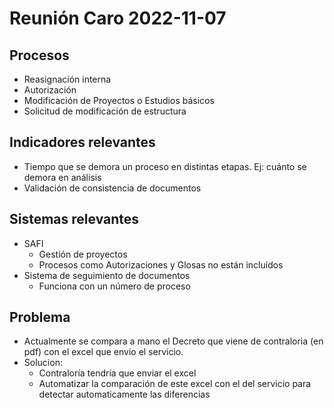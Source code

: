 # Reunión Caro 2022-11-07

## Procesos 
- Reasignación interna
- Autorización
- Modificación de Proyectos o Estudios básicos
- Solicitud de modificación de estructura
    
## Indicadores relevantes
- Tiempo que se demora un proceso en distintas etapas. Ej: cuánto se demora en análisis
- Validación de consistencia de documentos

## Sistemas relevantes
- SAFI
    - Gestión de proyectos 
    - Procesos como Autorizaciones y Glosas no están incluidos
- Sistema de seguimiento de documentos 
    - Funciona con un número de proceso

## Problema
- Actualmente se compara a mano el Decreto que viene de contraloria (en pdf) con el excel que envio el servicio.
- Solucion: 
    - Contraloría tendría que enviar el excel
    - Automatizar la comparación de este excel con el del servicio para detectar automaticamente las diferencias 

